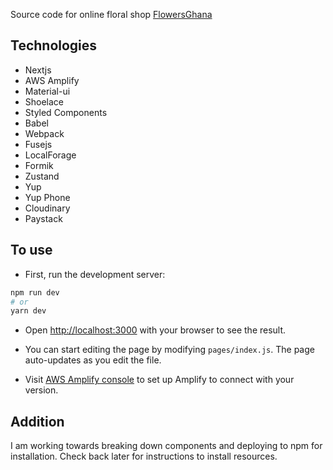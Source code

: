 
Source code for online floral shop [FlowersGhana](https://flowersghana.com)

## Technologies

- Nextjs
- AWS Amplify
- Material-ui
- Shoelace
- Styled Components
- Babel
- Webpack
- Fusejs
- LocalForage
- Formik
- Zustand
- Yup
- Yup Phone
- Cloudinary
- Paystack

## To use

- First, run the development server:

```bash
npm run dev
# or
yarn dev
```

- Open [http://localhost:3000](https://console.aws.amazon.com/amplify/) with your browser to see the result.

- You can start editing the page by modifying `pages/index.js`. The page auto-updates as you edit the file.

- Visit [AWS Amplify console](https://console.aws.amazon.com/amplify/) to set up Amplify to connect with your version.


## Addition

I am working towards breaking down components and deploying to npm for installation. Check back later for instructions to install resources.

